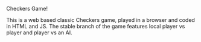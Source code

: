 Checkers Game!

This is a web based classic Checkers game, played in a browser and coded in HTML and JS.
The stable branch of the game features local player vs player and player vs an AI.
